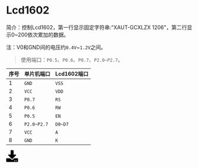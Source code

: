 # Lcd1602
简介：控制Lcd1602，第一行显示固定字符串:"XAUT-GCXLZX 1206"，第二行显示0~200依次累加的数据。

注：V0和GND间的电压约`0.4V`~`1.2V`之间。
>使用端口：`P0.5`、`P0.6`、`P0.7`、`P2.0~P2.7`。

序号 | 单片机端口 | Lcd1602端口
---- | --------- | ------
1 | `GND`  | `VSS` 
2 | `VCC`  | `VDD` 
3 | `P0.7` | `RS` 
4 | `P0.6` | `RW` 
5 | `P0.5` | `EN` 
6 | `P2.0~P2.7`   | `D0~D7` 
7 | `VCC`  | `A` 
8 | `GND`  | `K` 

[![下载](../download_logo.png)](https://github.com/daishitong/51demo/releases/download/download/11_Lcd1602.zip)  